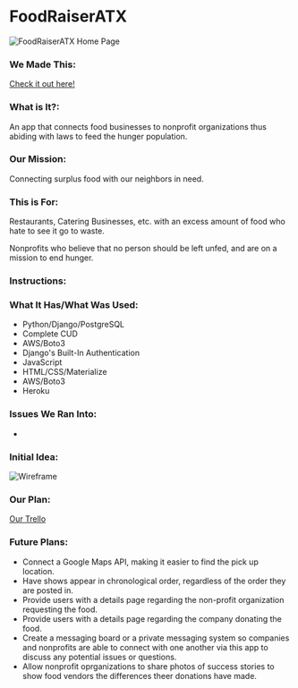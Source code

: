 # FoodRaiserATX
![FoodRaiserATX Home Page]()

### We Made This: 
[Check it out here!]()

### What is It?: 
An app that connects food businesses to nonprofit organizations thus abiding with laws to feed the hunger population.

### Our Mission: 
Connecting surplus food with our neighbors in need.

### This is For: 
Restaurants, Catering Businesses, etc. with an excess amount of food who hate to see it go to waste.

Nonprofits who believe that no person should be left unfed, and are on a mission to end hunger.

### Instructions: 

### What It Has/What Was Used:
* Python/Django/PostgreSQL
* Complete CUD
* AWS/Boto3
* Django's Built-In Authentication
* JavaScript
* HTML/CSS/Materialize
* AWS/Boto3
* Heroku

### Issues We Ran Into:
* 

### Initial Idea:
![Wireframe]()

### Our Plan:
[Our Trello](https://trello.com/b/K6kJmv9J/foodraiseratx)

### Future Plans:
* Connect a Google Maps API, making it easier to find the pick up location.
* Have shows appear in chronological order, regardless of the order they are posted in.
* Provide users with a details page regarding the non-profit organization requesting the food.
* Provide users with a details page regarding the company donating the food.
* Create a messaging board or a private messaging system so companies and nonprofits are able to connect with one another via this app to discuss any potential issues or questions.
* Allow nonprofit oprganizations to share photos of success stories to show food vendors the differences theer donations have made.
